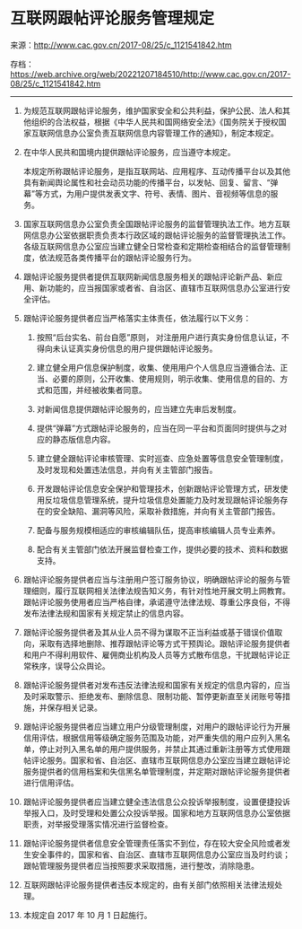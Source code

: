 # 互联网跟帖评论服务管理规定

来源：<http://www.cac.gov.cn/2017-08/25/c_1121541842.htm>

存档：<https://web.archive.org/web/20221207184510/http://www.cac.gov.cn/2017-08/25/c_1121541842.htm>

---

1. 为规范互联网跟帖评论服务，维护国家安全和公共利益，保护公民、法人和其他组织的合法权益，根据《中华人民共和国网络安全法》《国务院关于授权国家互联网信息办公室负责互联网信息内容管理工作的通知》，制定本规定。

1. 在中华人民共和国境内提供跟帖评论服务，应当遵守本规定。

   本规定所称跟帖评论服务，是指互联网站、应用程序、互动传播平台以及其他具有新闻舆论属性和社会动员功能的传播平台，以发帖、回复、留言、“弹幕”等方式，为用户提供发表文字、符号、表情、图片、音视频等信息的服务。

1. 国家互联网信息办公室负责全国跟帖评论服务的监督管理执法工作。地方互联网信息办公室依据职责负责本行政区域的跟帖评论服务的监督管理执法工作。各级互联网信息办公室应当建立健全日常检查和定期检查相结合的监督管理制度，依法规范各类传播平台的跟帖评论服务行为。

1. 跟帖评论服务提供者提供互联网新闻信息服务相关的跟帖评论新产品、新应用、新功能的，应当报国家或者省、自治区、直辖市互联网信息办公室进行安全评估。

1. 跟帖评论服务提供者应当严格落实主体责任，依法履行以下义务：

   1. 按照“后台实名、前台自愿”原则，
      对注册用户进行真实身份信息认证，不得向未认证真实身份信息的用户提供跟帖评论服务。

   1. 建立健全用户信息保护制度，收集、使用用户个人信息应当遵循合法、正当、必要的原则，公开收集、使用规则，明示收集、使用信息的目的、方式和范围，并经被收集者同意。

   1. 对新闻信息提供跟帖评论服务的，应当建立先审后发制度。

   1. 提供“弹幕”方式跟帖评论服务的，应当在同一平台和页面同时提供与之对应的静态版信息内容。

   1. 建立健全跟帖评论审核管理、实时巡查、应急处置等信息安全管理制度，及时发现和处置违法信息，并向有关主管部门报告。

   1. 开发跟帖评论信息安全保护和管理技术，创新跟帖评论管理方式，研发使用反垃圾信息管理系统，提升垃圾信息处置能力及时发现跟帖评论服务存在的安全缺陷、漏洞等风险，采取补救措施，并向有关主管部门报告。

   1. 配备与服务规模相适应的审核编辑队伍，提高审核编辑人员专业素养。

   1. 配合有关主管部门依法开展监督检查工作，提供必要的技术、资料和数据支持。

1. 跟帖评论服务提供者应当与注册用户签订服务协议，明确跟帖评论的服务与管理细则，履行互联网相关法律法规告知义务，有针对性地开展文明上网教育。跟帖评论服务使用者应当严格自律，承诺遵守法律法规、尊重公序良俗，不得发布法律法规和国家有关规定禁止的信息内容。

1. 跟帖评论服务提供者及其从业人员不得为谋取不正当利益或基于错误价值取向，采取有选择地删除、推荐跟帖评论等方式干预舆论。跟帖评论服务提供者和用户不得利用软件、雇佣商业机构及人员等方式散布信息，干扰跟帖评论正常秩序，误导公众舆论。

1. 跟帖评论服务提供者对发布违反法律法规和国家有关规定的信息内容的，应当及时采取警示、拒绝发布、删除信息、限制功能、暂停更新直至关闭账号等措施，并保存相关记录。

1. 跟帖评论服务提供者应当建立用户分级管理制度，对用户的跟帖评论行为开展信用评估，根据信用等级确定服务范围及功能，对严重失信的用户应列入黑名单，停止对列入黑名单的用户提供服务，并禁止其通过重新注册等方式使用跟帖评论服务。国家和省、自治区、直辖市互联网信息办公室应当建立跟帖评论服务提供者的信用档案和失信黑名单管理制度，并定期对跟帖评论服务提供者进行信用评估。

1. 跟帖评论服务提供者应当建立健全违法信息公众投诉举报制度，设置便捷投诉举报入口，及时受理和处置公众投诉举报。国家和地方互联网信息办公室依据职责，对举报受理落实情况进行监督检查。

1. 跟帖评论服务提供者信息安全管理责任落实不到位，存在较大安全风险或者发生安全事件的，国家和省、自治区、直辖市互联网信息办公室应当及时约谈；跟帖管理服务提供者应当按照要求采取措施，进行整改，消除隐患。

1. 互联网跟帖评论服务提供者违反本规定的，由有关部门依照相关法律法规处理。

1. 本规定自 2017 年 10 月 1 日起施行。
